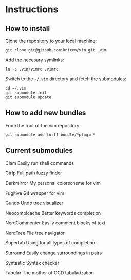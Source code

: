 Instructions
============

How to install
--------------

Clone the repository to your local machine:

	git clone git@github.com:kniren/vim.git .vim

Add the necesary symlinks:

	ln -s .vim/vimrc .vimrc

Switch to the `~/.vim` directory and fetch the submodules:

    cd ~/.vim
    git submodule init
    git submodule update

How to add new bundles
----------------------

From the root of the vim repository:

    git submodule add [url] bundle/*plugin*

Current submodules
------------------

Clam
    Easily run shell commands

Ctrlp
    Full path fuzzy finder

Darkmirror
    My personal colorscheme for vim

Fugitive
    Git wrapper for vim

Gundo
    Undo tree visualizer

Neocomplcache
    Better keywords completion

NerdCommenter
    Easily comment blocks of text

NerdTree
    File tree navigator

Supertab
    Using <Tab> for all types of completion

Surround
    Easily change surroundings in pairs

Syntastic
    Syntax checker

Tabular
    The mother of OCD tabularization
